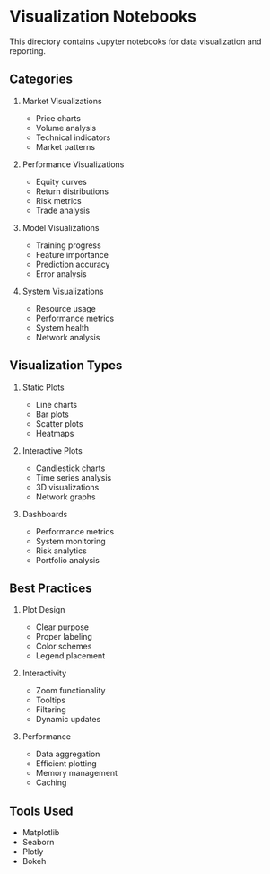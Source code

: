 # Visualization Notebooks

This directory contains Jupyter notebooks for data visualization and reporting.

## Categories

1. Market Visualizations
   - Price charts
   - Volume analysis
   - Technical indicators
   - Market patterns

2. Performance Visualizations
   - Equity curves
   - Return distributions
   - Risk metrics
   - Trade analysis

3. Model Visualizations
   - Training progress
   - Feature importance
   - Prediction accuracy
   - Error analysis

4. System Visualizations
   - Resource usage
   - Performance metrics
   - System health
   - Network analysis

## Visualization Types

1. Static Plots
   - Line charts
   - Bar plots
   - Scatter plots
   - Heatmaps

2. Interactive Plots
   - Candlestick charts
   - Time series analysis
   - 3D visualizations
   - Network graphs

3. Dashboards
   - Performance metrics
   - System monitoring
   - Risk analytics
   - Portfolio analysis

## Best Practices

1. Plot Design
   - Clear purpose
   - Proper labeling
   - Color schemes
   - Legend placement

2. Interactivity
   - Zoom functionality
   - Tooltips
   - Filtering
   - Dynamic updates

3. Performance
   - Data aggregation
   - Efficient plotting
   - Memory management
   - Caching

## Tools Used

- Matplotlib
- Seaborn
- Plotly
- Bokeh
